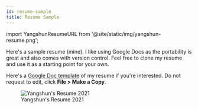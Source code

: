 ```yaml
---
id: resume-sample
title: Resume Sample
---
```


import YangshunResumeURL from '@site/static/img/yangshun-resume.png';

Here's a sample resume (mine). I like using Google Docs as the portability is great and also comes with version control. Feel free to clone my resume and use it as a starting point for your own.

Here's a [Google Doc template](https://docs.google.com/document/d/1DQ5SKNrm1hb1BRS40ejovLxhyEKXiuTGsDEXIiZSW0o/edit?usp=sharing) of my resume if you're interested. Do not request to edit, click **File > Make a Copy**.

<div class="text--center">
    <figure>
        <img alt="Yangshun's Resume 2021" class="shadow--md" src={YangshunResumeURL} />
        <figcaption>Yangshun's Resume 2021</figcaption>
    </figure>
</div>

